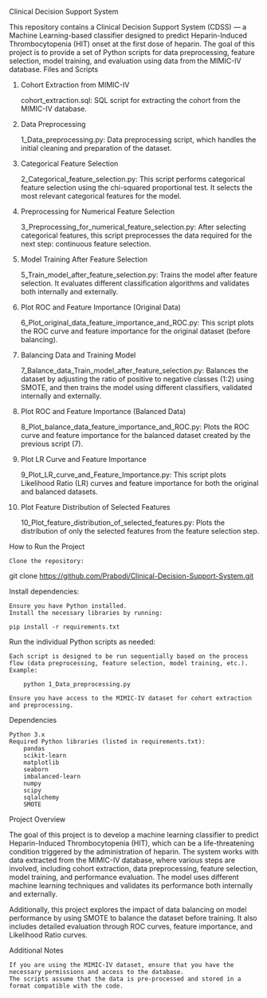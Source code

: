 Clinical Decision Support System

This repository contains a Clinical Decision Support System (CDSS) — a Machine Learning-based classifier designed to predict Heparin-Induced Thrombocytopenia (HIT) onset at the first dose of heparin. The goal of this project is to provide a set of Python scripts for data preprocessing, feature selection, model training, and evaluation using data from the MIMIC-IV database.
Files and Scripts
1. Cohort Extraction from MIMIC-IV

    cohort_extraction.sql: SQL script for extracting the cohort from the MIMIC-IV database.

2. Data Preprocessing

    1_Data_preprocessing.py: Data preprocessing script, which handles the initial cleaning and preparation of the dataset.

3. Categorical Feature Selection

    2_Categorical_feature_selection.py: This script performs categorical feature selection using the chi-squared proportional test. It selects the most relevant categorical features for the model.

4. Preprocessing for Numerical Feature Selection

    3_Preprocessing_for_numerical_feature_selection.py: After selecting categorical features, this script preprocesses the data required for the next step: continuous feature selection.

5. Model Training After Feature Selection

    5_Train_model_after_feature_selection.py: Trains the model after feature selection. It evaluates different classification algorithms and validates both internally and externally.

6. Plot ROC and Feature Importance (Original Data)

    6_Plot_original_data_feature_importance_and_ROC.py: This script plots the ROC curve and feature importance for the original dataset (before balancing).

7. Balancing Data and Training Model

    7_Balance_data_Train_model_after_feature_selection.py: Balances the dataset by adjusting the ratio of positive to negative classes (1:2) using SMOTE, and then trains the model using different classifiers, validated internally and externally.

8. Plot ROC and Feature Importance (Balanced Data)

    8_Plot_balance_data_feature_importance_and_ROC.py: Plots the ROC curve and feature importance for the balanced dataset created by the previous script (7).

9. Plot LR Curve and Feature Importance

    9_Plot_LR_curve_and_Feature_Importance.py: This script plots Likelihood Ratio (LR) curves and feature importance for both the original and balanced datasets.

10. Plot Feature Distribution of Selected Features

    10_Plot_feature_distribution_of_selected_features.py: Plots the distribution of only the selected features from the feature selection step.

How to Run the Project

    Clone the repository:

git clone https://github.com/Prabodi/Clinical-Decision-Support-System.git

Install dependencies:

    Ensure you have Python installed.
    Install the necessary libraries by running:

    pip install -r requirements.txt

Run the individual Python scripts as needed:

    Each script is designed to be run sequentially based on the process flow (data preprocessing, feature selection, model training, etc.).
    Example:

        python 1_Data_preprocessing.py

    Ensure you have access to the MIMIC-IV dataset for cohort extraction and preprocessing.

Dependencies

    Python 3.x
    Required Python libraries (listed in requirements.txt):
        pandas
        scikit-learn
        matplotlib
        seaborn
        imbalanced-learn
        numpy
        scipy
        sqlalchemy
        SMOTE

Project Overview

The goal of this project is to develop a machine learning classifier to predict Heparin-Induced Thrombocytopenia (HIT), which can be a life-threatening condition triggered by the administration of heparin. The system works with data extracted from the MIMIC-IV database, where various steps are involved, including cohort extraction, data preprocessing, feature selection, model training, and performance evaluation. The model uses different machine learning techniques and validates its performance both internally and externally.

Additionally, this project explores the impact of data balancing on model performance by using SMOTE to balance the dataset before training. It also includes detailed evaluation through ROC curves, feature importance, and Likelihood Ratio curves.

Additional Notes

    If you are using the MIMIC-IV dataset, ensure that you have the necessary permissions and access to the database.
    The scripts assume that the data is pre-processed and stored in a format compatible with the code.
